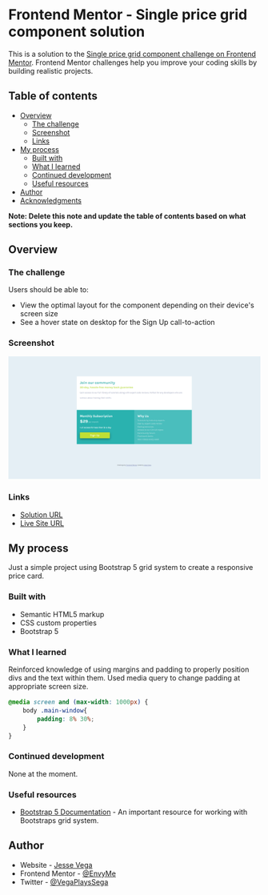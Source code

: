 # Frontend Mentor - Single price grid component solution

This is a solution to the [Single price grid component challenge on Frontend Mentor](https://www.frontendmentor.io/challenges/single-price-grid-component-5ce41129d0ff452fec5abbbc). Frontend Mentor challenges help you improve your coding skills by building realistic projects. 

## Table of contents

- [Overview](#overview)
  - [The challenge](#the-challenge)
  - [Screenshot](#screenshot)
  - [Links](#links)
- [My process](#my-process)
  - [Built with](#built-with)
  - [What I learned](#what-i-learned)
  - [Continued development](#continued-development)
  - [Useful resources](#useful-resources)
- [Author](#author)
- [Acknowledgments](#acknowledgments)

**Note: Delete this note and update the table of contents based on what sections you keep.**

## Overview

### The challenge

Users should be able to:

- View the optimal layout for the component depending on their device's screen size
- See a hover state on desktop for the Sign Up call-to-action

### Screenshot

![](./Screenshot.png)

### Links

- [Solution URL](https://github.com/EnvyMe/single-price-grid)
- [Live Site URL](https://envyme.github.io/single-price-grid/)

## My process

Just a simple project using Bootstrap 5 grid system to create a responsive price card.

### Built with

- Semantic HTML5 markup
- CSS custom properties
- Bootstrap 5

### What I learned

Reinforced knowledge of using margins and padding to properly position divs and the text within them. Used media query to change padding at appropriate screen size.

```css
@media screen and (max-width: 1000px) {
    body .main-window{
        padding: 8% 30%;
    }
}
```

### Continued development

None at the moment.

### Useful resources

- [Bootstrap 5 Documentation](https://getbootstrap.com/docs/5.0/getting-started/introduction/) - An important resource for working with Bootstraps grid system.

## Author

- Website - [Jesse Vega](https://www.linkedin.com/in/jesse-vega-2922b57a/)
- Frontend Mentor - [@EnvyMe](https://www.frontendmentor.io/profile/EnvyMe)
- Twitter - [@VegaPlaysSega](https://twitter.com/VegaPlaysSega)
